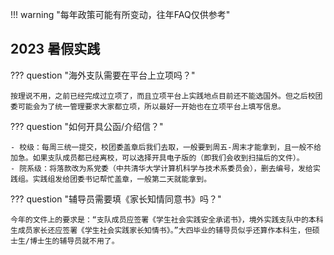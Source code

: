 !!! warning "每年政策可能有所变动，往年FAQ仅供参考"

## 2023 暑假实践

??? question "海外支队需要在平台上立项吗？"

    按理说不用，之前已经完成过立项了，而且立项平台上实践地点目前还不能选国外。但之后校团委可能会为了统一管理要求大家都立项，所以最好一开始也在立项平台上填写信息。

??? question "如何开具公函/介绍信？"

    - 校级：每周三统一提交，校团委盖章后我们去取，一般要到周五-周末才能拿到，且一般不给加急。如果支队成员都已经离校，可以选择开具电子版的（即我们会收到扫描后的文件）。
    - 院系级：将落款改为系党委（中共清华大学计算机科学与技术系委员会），删去编号，发给实践组。实践组发给团委书记帮忙盖章，一般第二天就能拿到。

??? question "辅导员需要填《家长知情同意书》吗？"

    今年的文件上的要求是：“支队成员应签署《学生社会实践安全承诺书》，境外实践支队中的本科生成员家长还应签署《学生社会实践家长知情书》。”大四毕业的辅导员似乎还算作本科生，但硕士生/博士生的辅导员就不用了。
